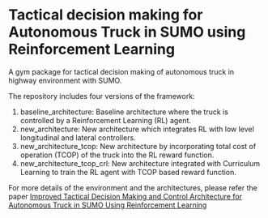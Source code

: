 # Tactical decision making for Autonomous Truck in SUMO using Reinforcement Learning
A gym package for tactical decision making of autonomous truck in highway environment with SUMO.

The repository includes four versions of the framework:
1. baseline_architecture: Baseline architecture where the truck is controlled by a Reinforcement Learning (RL) agent.
2. new_architecture: New architecture which integrates RL with low level longitudinal and lateral controllers.
3. new_architecture_tcop: New architecture by incorporating total cost of operation (TCOP) of the truck into the RL reward function. 
4. new_architecture_tcop_crl: New architecture integrated with Curriculum Learning to train the RL agent with TCOP based reward function.

For more details of the environment and the architectures, please refer the paper [Improved Tactical Decision Making and Control Architecture for
Autonomous Truck in SUMO Using Reinforcement Learning](https://ieeexplore.ieee.org/document/10386803)
